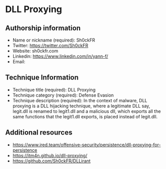 # DLL Proxying

## Authorship information
* Name or nickname (required): Sh0ckFR
* Twitter: https://twitter.com/Sh0ckFR
* Website: sh0ckfr.com
* Linkedin: https://www.linkedin.com/in/yann-f/
* Email:
  
## Technique Information
* Technique title (required): DLL Proxying
* Technique category (required): Defense Evasion
* Technique description (required): In the context of malware, DLL proxying is a DLL hijacking technique, where a legitimate DLL say, legit.dll is renamed to legit1.dll and a malicious dll, which exports all the same functions that the legit1.dll exports, is placed instead of legit.dll.

## Additional resources
* https://www.ired.team/offensive-security/persistence/dll-proxying-for-persistence
* https://itm4n.github.io/dll-proxying/
* https://github.com/Sh0ckFR/DLLirant
